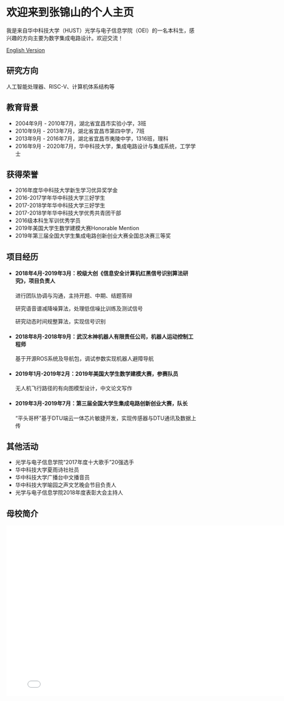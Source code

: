 # 欢迎来到张锦山的个人主页

我是来自华中科技大学（HUST）光学与电子信息学院（OEI）的一名本科生，感兴趣的方向主要为数字集成电路设计。欢迎交流！

[English Version](index-en.md)

## 研究方向

人工智能处理器、RISC-V、计算机体系结构等

## 教育背景

- 2004年9月 - 2010年7月，湖北省宜昌市实验小学，3班
- 2010年9月 - 2013年7月，湖北省宜昌市第四中学，7班
- 2013年9月 - 2016年7月，湖北省宜昌市夷陵中学，1316班，理科
- 2016年9月 - 2020年7月，华中科技大学，集成电路设计与集成系统，工学学士

## 获得荣誉

- 2016年度华中科技大学新生学习优异奖学金
- 2016-2017学年华中科技大学三好学生
- 2017-2018学年华中科技大学三好学生
- 2017-2018学年华中科技大学优秀共青团干部
- 2016级本科生军训优秀学员
- 2019年美国大学生数学建模大赛Honorable Mention
- 2019年第三届全国大学生集成电路创新创业大赛全国总决赛三等奖

## 项目经历

- #### 2018年4月-2019年3月：校级大创《信息安全计算机红黑信号识别算法研究》，项目负责人

  进行团队协调与沟通，主持开题、中期、结题答辩

  研究语音谱减降噪算法，处理低信噪比训练及测试信号 

  研究动态时间规整算法，实现信号识别

- #### 2018年8月-2018年9月：武汉木神机器人有限责任公司，机器人运动控制工程师

  基于开源ROS系统及导航包，调试参数实现机器人避障导航

- #### 2019年1月-2019年2月：2019年美国大学生数学建模大赛，参赛队员

  无人机飞行路径的有向图模型设计，中文论文写作

- #### 2019年3月-2019年7月：第三届全国大学生集成电路创新创业大赛，队长

  “平头哥杯”基于DTU端云一体芯片敏捷开发，实现传感器与DTU通讯及数据上传

## 其他活动

- 光学与电子信息学院“2017年度十大歌手”20强选手
- 华中科技大学夏雨诗社社员
- 华中科技大学广播台中文播音员
- 华中科技大学喻园之声文艺晚会节目负责人
- 光学与电子信息学院2018年度表彰大会主持人

## 母校简介
<iframe height="450" width="800" src="//player.bilibili.com/player.html?aid=56170676&cid=98179520&page=1" scrolling="no" border="0" frameborder="no" framespacing="0" allowfullscreen="true"> </iframe>
